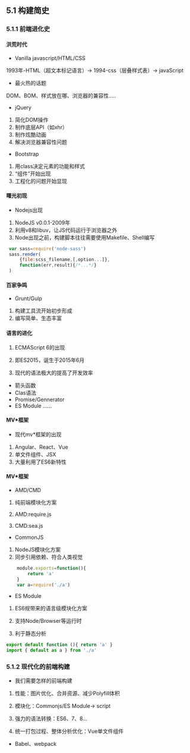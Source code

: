 ## 5.1 构建简史

### 5.1.1 前端进化史

#### 洪荒时代

- Vanilla javascript/HTML/CSS

1993年-HTML（超文本标记语言）-> 1994-css（层叠样式表）-> javaScript

- 最火热的话题

DOM、BOM、样式放在哪、浏览器的兼容性.....

- jQuery

1. 简化DOM操作
2. 制作底层API（如xhr）
3. 制作炫酷动画
4. 解决浏览器兼容性问题

- Bootstrap

1. 用class决定元素的功能和样式
2. “组件”开始出现
3. 工程化的问题开始显现

#### 曙光初现

- Nodejs出现

1. NodeJS v0.0.1-2009年
2. 利用v8和libuv，让JS代码运行于浏览器之外
3. Node出现之前，构建脚本往往需要使用Makefile、Shell编写

```js
 var sass=require('node-sass')
 sass.render(
     {file:scss_filename,[,option...]},
     function(err,result){/*...*/}
 )
```
#### 百家争鸣

- Grunt/Gulp

1. 构建工具流开始初步形成
2. 编写简单、生态丰富

#### 语言的进化

1. ECMAScript 6的出现

1. 即ES2015，诞生于2015年6月

2. 现代的语法极大的提高了开发效率

- 箭头函数
- Clas语法
- Promise/Gennerator
- ES Module
......

#### MV*框架

- 现代mv*框架的出现

1. Angular、React、Vue
2. 单文件组件、JSX
3. 大量利用了ES6新特性

#### MV*框架

- AMD/CMD

1. 纯前端模块化方案

2. AMD:require.js

3. CMD:sea.js

- CommonJS

1. NodeJS模块化方案
2. 同步引用依赖、符合人类视觉

```js
    module.exports=function(){
        return 'a'
    }
    var a=require('./a')
```

- ES Module

1. ES6规带来的语言级模块化方案

2. 支持Node/Browser等运行时

3. 利于静态分析

```js
export default function (){ return 'a' }
import { default as a } from './a'
```
### 5.1.2 现代化的前端构建

- 我们需要怎样的前端构建

1. 性能：图片优化、合并资源、减少Polyfill体积

2. 模块化：Commonjs/ES Module-> script

3. 强力的语法转换：ES6、7、8...

4. 统一打包过程、整体分析优化：Vue单文件组件

- Babel、webpack

